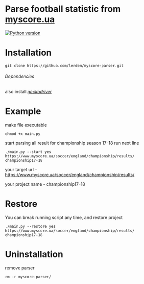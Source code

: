 Parse football statistic from [myscore.ua](http://myscore.ua/)
==============================================================

[![Python version](https://img.shields.io/badge/python-3.x-blue.svg)](https://www.python.org/)

# Installation
```
git clone https://github.com/lerdem/myscore-parser.git
```
###### Dependencies
also install _[geckodriver](https://github.com/mozilla/geckodriver/releases/tag/v0.20.0)_
# Example
make file executable
```
chmod +x main.py
```
start parsing all result for championship season 17-18 run next line
```
./main.py --start yes https://www.myscore.ua/soccer/england/championship/results/ championship17-18
```

your target url - https://www.myscore.ua/soccer/england/championship/results/

your project name - championship17-18

# Restore
You can break running script any time, and restore project 
```
./main.py --restore yes https://www.myscore.ua/soccer/england/championship/results/ championship17-18
```

# Uninstallation
remove parser
```
rm -r myscore-parser/
```
